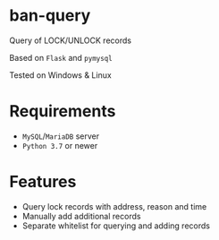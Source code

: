 # ban-query
Query of LOCK/UNLOCK records

Based on `Flask` and `pymysql`

Tested on Windows & Linux

# Requirements

- `MySQL`/`MariaDB` server
- `Python 3.7` or newer

# Features

- Query lock records with address, reason and time
- Manually add additional records
- Separate whitelist for querying and adding records
